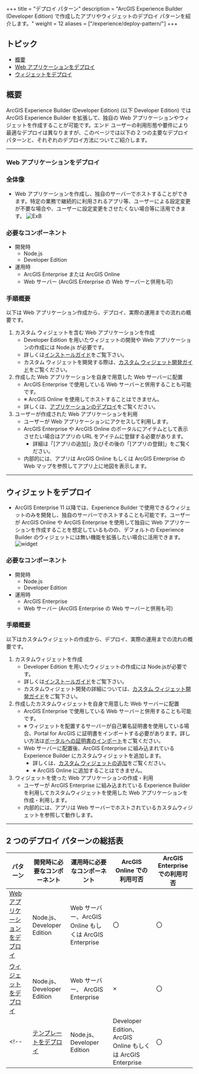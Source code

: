 +++
title = "デプロイ パターン"
description = "ArcGIS Experience Builder (Developer Edition) で作成したアプリやウィジェットのデプロイ パターンを紹介します。"
weight = 12
aliases = ["/experience/deploy-pattern/"]
+++

## トピック
* [概要](#概要)
* [Web アプリケーションをデプロイ](#web-アプリケーションをデプロイ)
* [ウィジェットをデプロイ](#ウィジェットをデプロイ)
<!-- * [テンプレートをデプロイ](#テンプレートをデプロイ) -->

## 概要
ArcGIS Experience Builder (Developer Edition) (以下 Developer Edition) では ArcGIS Experience Builder を拡張して、独自の Web アプリケーションやウィジェットを作成することが可能です。エンド ユーザーの利用形態や要件により最適なデプロイは異なりますが、このページでは以下の 2 つの主要なデプロイ パターンと、それぞれのデプロイ方法についてご紹介します。

---
### Web アプリケーションをデプロイ

### 全体像
* Web アプリケーションを作成し、独自のサーバーでホストすることができます。特定の業務で継続的に利用されるアプリ等、ユーザーによる設定変更が不要な場合や、ユーザーに設定変更をさせたくない場合等に活用できます。
![ExB](https://apps.esrij.com/arcgis-dev/guide/img/experience-builder/deploy-pattern1.png)

### 必要なコンポーネント
* 開発時
  * Node.js
  * Developer Edition
* 運用時
  * ArcGIS Enterprise または ArcGIS Online
  * Web サーバー (ArcGIS Enterprise の Web サーバーと併用も可)

### 手順概要
以下は Web アプリケーション作成から、デプロイ、実際の運用までの流れの概要です。

1. カスタム ウィジェットを含む Web アプリケーションを作成
      * Developer Edition を用いたウィジェットの開発や Web アプリケーションの作成には Node.js が必要です。
      * 詳しくは[インストールガイド](https://esrijapan.github.io/arcgis-dev-resources/tips/experience-builder/install-guide/)をご覧下さい。
      * カスタム ウィジェットを開発する際は、[カスタム ウィジェット開発ガイド](https://esrijapan.github.io/arcgis-dev-resources/tips/experience-builder/widget-development/)をご覧ください。
1. 作成した Web アプリケーションを自身で用意した Web サーバーに配置
    * ArcGIS Enterprise で使用している Web サーバーと併用することも可能です。
    * ※ ArcGIS Online を使用してホストすることはできません。
    * 詳しくは、[アプリケーションのデプロイ](https://esrijapan.github.io/arcgis-dev-resources/tips/experience-builder/deployment-topics/)をご覧ください。
1. ユーザーが作成された Web アプリケーションを利用
    * ユーザーが Web アプリケーションにアクセスして利用します。
    * ArcGIS Enterprise や ArcGIS Online のポータルにアイテムとして表示させたい場合はアプリの URL をアイテムに登録する必要があります。
      * 詳細は「[アプリの追加]」及びその後の「[アプリの登録]」をご覧ください。
    * 内部的には、アプリは ArcGIS Online もしくは ArcGIS Enterprise の Web マップを参照してアプリ上に地図を表示します。

---
## ウィジェットをデプロイ
* ArcGIS Enterprise 11 以降では、Experience Builder で使用できるウィジェットのみを開発し、独自のサーバーでホストすることも可能です。ユーザーが ArcGIS Online や ArcGIS Enterprise を使用して独自に Web アプリケーションを作成することを想定しているものの、デフォルトの Experience Builder のウィジェットには無い機能を拡張したい場合に活用できます。
![widget](https://apps.esrij.com/arcgis-dev/guide/img/experience-builder/deploy-pattern2.png)
  
### 必要なコンポーネント
* 開発時
  * Node.js
  * Developer Edition 
* 運用時
  * ArcGIS Enterprise
  * Web サーバー (ArcGIS Enterprise の Web サーバーと併用も可)

### 手順概要
以下はカスタムウィジェットの作成から、デプロイ、実際の運用までの流れの概要です。

1. カスタムウィジェットを作成
    * Developer Edition を用いたウィジェットの作成には Node.jsが必要です。
    * 詳しくは[インストールガイド](https://esrijapan.github.io/arcgis-dev-resources/tips/experience-builder/install-guide/)をご覧下さい。
    * カスタムウィジェット開発の詳細については、[カスタム ウィジェット開発ガイド](https://esrijapan.github.io/arcgis-dev-resources/tips/experience-builder/widget-development/)をご覧下さい。
1. 作成したカスタムウィジェットを自身で用意した Web サーバーに配置
    * ArcGIS Enterprise で使用している Web サーバーと併用することも可能です。
    * ※ ウィジェットを配置するサーバーが自己署名証明書を使用している場合、Portal for ArcGIS に証明書をインポートする必要があります。詳しい方法は[ポータルへの証明書のインポート](https://enterprise.arcgis.com/ja/portal/latest/administer/windows/import-a-certificate-into-the-portal.htm)をご覧ください。
    * Web サーバーに配置後、ArcGIS Enterprise に組み込まれている Experience Builder にカスタムウィジェットを追加します。
      * 詳しくは、[カスタム ウィジェットの追加](https://doc.arcgis.com/ja/experience-builder/11.0/configure-widgets/add-custom-widgets.htm)をご覧ください。
      * ※ ArcGIS Online に追加することはできません。
1. ウィジェットを使った Web アプリケーションの作成・利用
    * ユーザーが ArcGIS Enterprise に組み込まれている Experience Builder を利用してカスタムウィジェットを使用した Web アプリケーションを作成・利用します。
    * 内部的には、アプリは Web サーバーでホストされているカスタムウィジェットを参照して動作します。

---
<!-- ## テンプレートをデプロイ
* Esri が用意している [Web アプリケーションのテンプレート](https://enterprise.arcgis.com/en/portal/latest/use/application-templates.htm?lg=en)とは別に、Developer Edition で作成した Web アプリケーションをベースに独自のテンプレートを作成できます。テンプレートを用いることで、ユーザー自身がマップや簡易な設定の変更のみで Web アプリケーションを作成することができるようになります。テンプレートを作成しておくと、必要な機能が共通している複数の業務に対して、異なるマップや設定を適用するだけですぐ各業務向けのアプリを作成できます。
* ここでご紹介する方法では開発環境と運用環境が同じである点にご注意ください。
  ![template](https://apps.esrij.com/arcgis-dev/guide/img/experience-builder/deploy-pattern3.png)

### 必要なコンポーネント
* 開発時
  * Node.js
  * Developer Edition 
* 運用時
  * Node.js
  * Developer Edition 
  * ArcGIS Online または ArcGIS Enterprise

### 手順概要
以下はテンプレートの作成から、デプロイ、実際の運用までの流れの概要です。

1. カスタムウィジェットを含む Web アプリケーションを作成
    * Developer Edition を用いたウィジェットの作成には Node.jsが必要です。
    * 詳しくは[インストールガイド](https://esrijapan.github.io/arcgis-dev-resources/tips/experience-builder/install-guide/)をご覧下さい。
    * カスタム ウィジェットを開発する際は、[カスタム ウィジェット開発ガイド](https://esrijapan.github.io/arcgis-dev-resources/tips/experience-builder/widget-development/)をご覧ください。
1. Web アプリケーションをテンプレートとして保存 (登録)
    * Developer Edition で作成した Web アプリケーションを組織にエクスポートします。
      * Developer Edition でアプリを作成し、[保存] ボタンをクリックした後 [テンプレートの生成] をクリックします。
        ![export_as_template](https://apps.esrij.com/arcgis-dev/guide/img/experience-builder/deploy-pattern4.png)
      * マイ コンテンツに戻り、組織に共有します。
        ![config_params](https://apps.esrij.com/arcgis-dev/guide/img/experience-builder/deploy-pattern5.png)
      * テンプレートは、組織が設定するテンプレート グループに共有される必要があります。管理権限を持っていない場合、権限が無いことと別途マニュアルで追加する必要がある旨がダイアログで表示されます。
      * 組織の管理者権限がある場合、以下の手順でテンプレート グループを設定できます。
        * [組織] → [設定] → [マップ] の順にクリック
          ![org_setting](https://apps.esrij.com/arcgis-dev/guide/img/experience-builder/deploy-pattern6.png)
        * [テンプレート] の中でテンプレートを共有するグループを指定
          ![set_template_gr](https://apps.esrij.com/arcgis-dev/guide/img/experience-builder/deploy-pattern7.png)
          * [Esri のデフォルトの構成可能なアプリをグループで共有します] をクリックすると、Esri がデフォルトで用意しているテンプレートも通常どおり使用できます。
1. テンプレートを使った Web アプリケーションの作成・利用
    * ユーザーが ArcGIS Online もしくは ArcGIS Enterprise のテンプレートから Web アプリケーションを作成・利用します。
    * 内部的には、アプリは Developer Edition のテンプレートを参照して動作します。
    
    <br>※ 上記理由から、運用時においてもユーザーが Developer Edition にアクセスできる必要があります。</br> -->

## 2 つのデプロイ パターンの総括表
| パターン | 開発時に必要なコンポーネント | 運用時に必要なコンポーネント | ArcGIS Online での利用可否 | ArcGIS Enterprise での利用可否 |
|---|---|---|---|---|
| [Web アプリケーションをデプロイ](#web-アプリケーションをデプロイ) | Node.js、Developer Edition | Web サーバー、ArcGIS Online もしくは ArcGIS Enterprise | 〇 | 〇 |
| [ウィジェットをデプロイ](#ウィジェットをデプロイ) | Node.js、Developer Edition | Web サーバー、 ArcGIS Enterprise | × | 〇 |
<!-- | [テンプレートをデプロイ](#テンプレートをデプロイ) | Node.js、Developer Edition | Developer Edition、ArcGIS Online もしくは ArcGIS Enterprise | 〇 | 〇 | -->